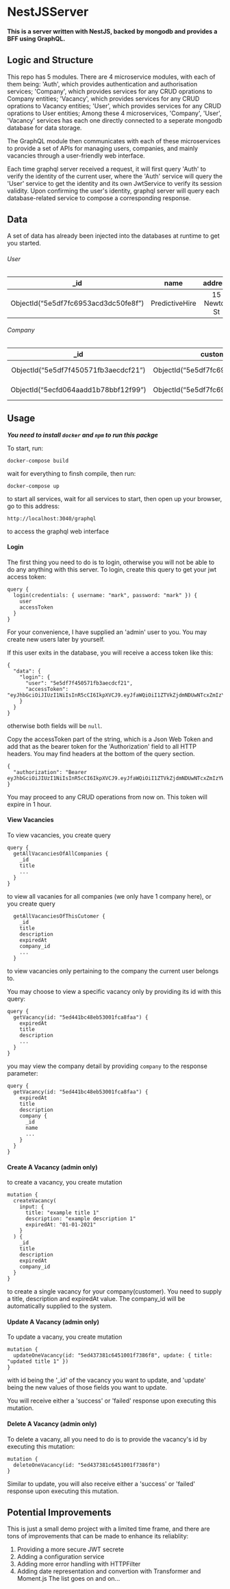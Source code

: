 # NestJSServer

#### This is a server written with NestJS, backed by mongodb and provides a BFF using GraphQL.

## Logic and Structure

This repo has 5 modules. There are 4 microservice modules, with each of them being:
    'Auth', which provides authentication and authorisation services;
    'Company', which provides services for any CRUD oprations to Company entities;
    'Vacancy', which provides services for any CRUD oprations to Vacancy entities;
    'User', which provides services for any CRUD oprations to User entities;
Among these 4 microservices, 'Company', 'User', 'Vacancy' services has each one directly connected to a seperate mongodb database for data storage.

The GraphQL module then communicates with each of these microservices to provide a set of APIs for managing users, companies, and mainly vacancies through a user-friendly web interface.

Each time graphql server received a request, it will first query 'Auth' to verify the identity of the current user, where the 'Auth' service will query the 'User' service to get the identity and its own JwtService to verify its session validity. Upon confirming the user's identity, graphql server will query each database-related service to compose a corresponding response.

## Data

A set of data has already been injected into the databases at runtime to get you started.

###### User
| _id| name| address  |
| :---: |:---:|:---:|
|ObjectId(“5e5df7fc6953acd3dc50fe8f”)|PredictiveHire|15 Newton St|

###### Company
|_id|customerId|name|username|password|role|
| :---: |:---:|:---:| :---: |:---:|:---:|
|ObjectId(“5e5df7f450571fb3aecdcf21”)|ObjectId(“5e5df7fc6953acd3dc50fe8f”)|Bob Markle|bob|bob|user|
|ObjectId(“5ecfd064aadd1b78bbf12f99”)|ObjectId(“5e5df7fc6953acd3dc50fe8f”)|Mark Smith|mark|mark|admin|


## Usage

***You need to install `docker` and `npm` to run this packge***

To start, run:
```
docker-compose build
```
wait for everything to finsh compile, then run:
```
docker-compose up
```
to start all services, wait for all services to start, then open up your browser, go to this address:
```
http://localhost:3040/graphql
```
to access the graphql web interface


#### Login

The first thing you need to do is to login, otherwise you will not be able to do any anything with this server. To login, create this query to get your jwt access token:
```
query {
  login(credentials: { username: "mark", password: "mark" }) {
    user
    accessToken
  }
}
```
For your convenience, I have supplied an 'admin' user to you. You may create new users later by yourself.

If this user exits in the database, you will receive a access token like this:
```
{
  "data": {
    "login": {
      "user": "5e5df7f450571fb3aecdcf21",
      "accessToken": "eyJhbGciOiJIUzI1NiIsInR5cCI6IkpXVCJ9.eyJfaWQiOiI1ZTVkZjdmNDUwNTcxZmIzYWVjZGNmMjEiLCJuYW1lIjoiTWFyayBTbWl0aCIsInVzZXJuYW1lIjoibWFyayIsInBhc3N3b3JkIjoibWFyayIsInJvbGUiOiJhZG1pbiIsImN1c3RvbWVySWQiOiI1ZTVkZjdmYzY5NTNhY2QzZGM1MGZlOGYiLCJfX3YiOjAsImlhdCI6MTU5MDk3MTI5NCwiZXhwIjoxNTkwOTc0ODk0fQ.V87laT2h5iNjDx9N8XcZkGJgZKbjNvM_ln75lYCcUD0"
    }
  }
}
```
otherwise both fields will be `null`.

Copy the accessToken part of the string, which is a Json Web Token and add that as the bearer token for the 'Authorization' field to all HTTP headers. You may find headers at the bottom of the query section.

```
{
  "authorization": "Bearer eyJhbGciOiJIUzI1NiIsInR5cCI6IkpXVCJ9.eyJfaWQiOiI1ZTVkZjdmNDUwNTcxZmIzYWVjZGNmMjEiLCJuYW1lIjoiTWFyayBTbWl0aCIsInVzZXJuYW1lIjoibWFyayIsInBhc3N3b3JkIjoibWFyayIsInJvbGUiOiJhZG1pbiIsImN1c3RvbWVySWQiOiI1ZTVkZjdmYzY5NTNhY2QzZGM1MGZlOGYiLCJfX3YiOjAsImlhdCI6MTU5MDk3MTI5NCwiZXhwIjoxNTkwOTc0ODk0fQ.V87laT2h5iNjDx9N8XcZkGJgZKbjNvM_ln75lYCcUD0"
}
```
You may proceed to any CRUD operations from now on. This token will expire in 1 hour.


#### View Vacancies

To view vacancies, you create query
```
query {
  getAllVacanciesOfAllCompanies {
    _id
    title
    ...
  }
}

```
to view all vacanies for all companies (we only have 1 company here), or you create query
```
  getAllVacanciesOfThisCutomer {
    _id
    title
    description
    expiredAt
    company_id
    ...
  }
```
to view vacancies only pertaining to the company the current user belongs to.

You may choose to view a specific vacancy only by providing its id with this query:
```
query {
  getVacancy(id: "5ed441bc48eb53001fca8faa") {
    expiredAt
    title
    description
    ...
  }
}
```

you may view the company detail by providing `company` to the response parameter:

```
query {
  getVacancy(id: "5ed441bc48eb53001fca8faa") {
    expiredAt
    title
    description
    company {
      _id
      name
      ...
    }
  }
}
```

#### Create A Vacancy (admin only)

to create a vacancy, you create mutation
```
mutation {
  createVacancy(
    input: {
      title: "example title 1"
      description: "example description 1"
      expiredAt: "01-01-2021"
    }
  ) {
    _id
    title
    description
    expiredAt
    company_id
  }
}
```
to create a single vacancy for your company(customer).
You need to supply a title, description and expiredAt value. The company_id will be automatically supplied to the system.


#### Update A Vacancy (admin only)

To update a vacany, you create mutation
```
mutation {
  updateOneVacancy(id: "5ed437381c6451001f7386f8", update: { title: "updated title 1" }) 
}
```
with id being the '_id' of the vacancy you want to update, and 'update' being the new values of those fields you want to update.

You will receive either a 'success' or 'failed' response upon executing this mutation.


#### Delete A Vacancy (admin only)

To delete a vacany, all you need to do is to provide the vacancy's id by executing this mutation:
```
mutation {
  deleteOneVacancy(id: "5ed437381c6451001f7386f8")
}
```
Similar to update, you will also receive either a 'success' or 'failed' response upon executing this mutation.


## Potential Improvements

This is just a small demo project with a limited time frame, and there are tons of improvements that can be made to enhance its reliablity:
1. Providing a more secure JWT secrete
2. Adding a configuration service
3. Adding more error handling with HTTPFilter
4. Adding date representation and convertion with Transformer and Moment.js
The list goes on and on...

